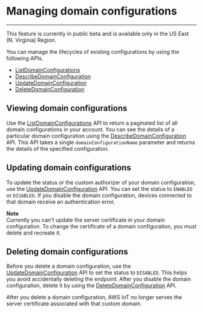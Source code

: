 # Managing domain configurations<a name="iot-custom-endpoints-managing"></a>

****  
This feature is currently in public beta and is available only in the US East \(N\. Virginia\) Region\.

You can manage the lifecycles of existing configurations by using the following APIs\.
+ [ListDomainConfigurations](https://docs.aws.amazon.com/iot/latest/apireference/API_ListDomainConfigurations.html)
+ [DescribeDomainConfiguration](https://docs.aws.amazon.com/iot/latest/apireference/API_DescribeDomainConfiguration.html)
+ [UpdateDomainConfiguration](https://docs.aws.amazon.com/iot/latest/apireference/API_UpdateDomainConfiguration.html)
+ [DeleteDomainConfiguration](https://docs.aws.amazon.com/iot/latest/apireference/API_DeleteDomainConfiguration.html)

## Viewing domain configurations<a name="iot-custom-endpoints-managing-view"></a>

Use the [ListDomainConfigurations](https://docs.aws.amazon.com/iot/latest/apireference/API_ListDomainConfigurations.html) API to return a paginated list of all domain configurations in your account\. You can see the details of a particular domain configuration using the [DescribeDomainConfiguration](https://docs.aws.amazon.com/iot/latest/apireference/API_DescribeDomainConfiguration.html) API\. This API takes a single `domainConfigurationName` parameter and returns the details of the specified configuration\.

## Updating domain configurations<a name="iot-custom-endpoints-managing-update"></a>

To update the status or the custom authorizer of your domain configuration, use the [UpdateDomainConfiguration](https://docs.aws.amazon.com/iot/latest/apireference/API_UpdateDomainConfiguration.html) API\. You can set the status to `ENABLED` or `DISABLED`\. If you disable the domain configuration, devices connected to that domain receive an authentication error\.

**Note**  
Currently you can't update the server certificate in your domain configuration\. To change the certificate of a domain configuration, you must delete and recreate it\.

## Deleting domain configurations<a name="iot-custom-endpoints-managing-delete"></a>

Before you delete a domain configuration, use the [UpdateDomainConfiguration](https://docs.aws.amazon.com/iot/latest/apireference/API_UpdateDomainConfiguration.html) API to set the status to `DISABLED`\. This helps you avoid accidentally deleting the endpoint\. After you disable the domain configuration, delete it by using the [DeleteDomainConfiguration](https://docs.aws.amazon.com/iot/latest/apireference/API_DeleteDomainConfiguration.html) API\.

After you delete a domain configuration, AWS IoT no longer serves the server certificate associated with that custom domain\.